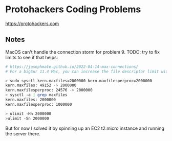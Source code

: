 # Protohackers Coding Problems

https://protohackers.com


## Notes

MacOS can't handle the connection storm for problem 9. TODO: try to fix limits to see if that helps:

```bash
# https://josephmate.github.io/2022-04-14-max-connections/
# For a bigSur 11.4 Mac, you can increase the file descriptor limit with:

> sudo sysctl kern.maxfiles=2000000 kern.maxfilesperproc=2000000
kern.maxfiles: 49152 -> 2000000
kern.maxfilesperproc: 24576 -> 2000000
> sysctl -a | grep maxfiles
kern.maxfiles: 2000000
kern.maxfilesperproc: 1000000

> ulimit -Hn 2000000
>ulimit -Sn 2000000
```

But for now I solved it by spinning up an EC2 t2.micro instance and running the server there.
